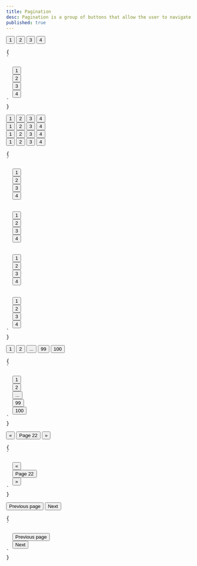 ```yaml
---
title: Pagination
desc: Pagination is a group of buttons that allow the user to navigate between a set of related content.
published: true
---
```


<script>
  import Component from "@components/Component.svelte"
  import ClassTable from "@components/ClassTable.svelte"
  import { prefix } from '$lib/stores';
  import { replace } from '$lib/actions';
</script>

<ClassTable
data="{[
  { type:'component', class: 'btn-group', desc: 'Groups buttons together' },
]}"
/>

<Component title="Pagination with an active button">
<div class="btn-group">
  <button class="btn">1</button>
  <button class="btn btn-active">2</button>
  <button class="btn">3</button>
  <button class="btn">4</button>
</div>
<pre slot="html" use:replace={{ to: $prefix }}>{
`<div class="btn-group">
  <button class="btn">1</button>
  <button class="btn btn-active">2</button>
  <button class="btn">3</button>
  <button class="btn">4</button>
</div>`
}</pre>
</Component>

<Component title="Sizes">
<div class="flex flex-col gap-2 items-center">
  <div class="btn-group">
    <button class="btn btn-xs">1</button>
    <button class="btn btn-xs btn-active">2</button>
    <button class="btn btn-xs">3</button>
    <button class="btn btn-xs">4</button>
  </div>
  <div class="btn-group">
    <button class="btn btn-sm">1</button>
    <button class="btn btn-sm btn-active">2</button>
    <button class="btn btn-sm">3</button>
    <button class="btn btn-sm">4</button>
  </div>
  <div class="btn-group">
    <button class="btn btn-md">1</button>
    <button class="btn btn-md btn-active">2</button>
    <button class="btn btn-md">3</button>
    <button class="btn btn-md">4</button>
  </div>
  <div class="btn-group">
    <button class="btn btn-lg">1</button>
    <button class="btn btn-lg btn-active">2</button>
    <button class="btn btn-lg">3</button>
    <button class="btn btn-lg">4</button>
  </div>
</div>
<pre slot="html" use:replace={{ to: $prefix }}>{
`<div class="btn-group">
  <button class="btn btn-xs">1</button>
  <button class="btn btn-xs btn-active">2</button>
  <button class="btn btn-xs">3</button>
  <button class="btn btn-xs">4</button>
</div>
<div class="btn-group">
  <button class="btn btn-sm">1</button>
  <button class="btn btn-sm btn-active">2</button>
  <button class="btn btn-sm">3</button>
  <button class="btn btn-sm">4</button>
</div>
<div class="btn-group">
  <button class="btn btn-md">1</button>
  <button class="btn btn-md btn-active">2</button>
  <button class="btn btn-md">3</button>
  <button class="btn btn-md">4</button>
</div>
<div class="btn-group">
  <button class="btn btn-lg">1</button>
  <button class="btn btn-lg btn-active">2</button>
  <button class="btn btn-lg">3</button>
  <button class="btn btn-lg">4</button>
</div>`
}</pre>
</Component>

<Component title="With a disabled button">
<div class="btn-group">
  <button class="btn">1</button>
  <button class="btn">2</button>
  <button class="btn btn-disabled">...</button>
  <button class="btn">99</button>
  <button class="btn">100</button>
</div>
<pre slot="html" use:replace={{ to: $prefix }}>{
`<div class="btn-group">
  <button class="btn">1</button>
  <button class="btn">2</button>
  <button class="btn btn-disabled">...</button>
  <button class="btn">99</button>
  <button class="btn">100</button>
</div>`
}</pre>
</Component>

<Component title="Extra small buttons">
<div class="btn-group">
  <button class="btn">«</button>
  <button class="btn">Page 22</button>
  <button class="btn">»</button>
</div>
<pre slot="html" use:replace={{ to: $prefix }}>{
`<div class="btn-group">
  <button class="btn">«</button>
  <button class="btn">Page 22</button>
  <button class="btn">»</button>
</div>`
}</pre>
</Component>

<Component title="Nex/Prev outline buttons with equal width">
<div class="btn-group grid grid-cols-2">
  <button class="btn btn-outline">Previous page</button>
  <button class="btn btn-outline">Next</button>
</div>
<pre slot="html" use:replace={{ to: $prefix }}>{
`<div class="btn-group grid grid-cols-2">
  <button class="btn btn-outline">Previous page</button>
  <button class="btn btn-outline">Next</button>
</div>`
}</pre>
</Component>
